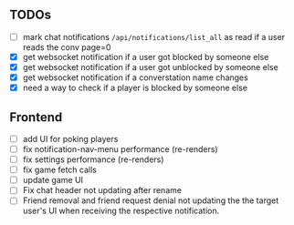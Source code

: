 ## TODOs

- [ ] mark chat notifications `/api/notifications/list_all` as read if a user reads the conv page=0
- [X] get websocket notification if a user got blocked by someone else
- [X] get websocket notification if a user got unblocked by someone else
- [X] get websocket notification if a converstation name changes
- [X] need a way to check if a player is blocked by someone else

## Frontend

- [ ] add UI for poking players
- [ ] fix notification-nav-menu performance (re-renders)
- [ ] fix settings performance (re-renders)
- [ ] fix game fetch calls
- [ ] update game UI
- [ ] Fix chat header not updating after rename
- [ ] Friend removal and friend request denial not updating the the target user's UI when receiving the respective notification.